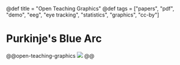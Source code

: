 @def title = "Open Teaching Graphics"
@def tags = ["papers", "pdf", "demo", "eeg", "eye tracking", "statistics", "graphics", "cc-by"]

# Purkinje's Blue Arc

@@open-teaching-graphics
[![](/assets/teaching-resources/open-teaching-graphics/purkinje's_blue_arc'.png)](/assets/teaching-resources/open-teaching-graphics/pdf/purkinje's_blue_arc.pdf)
@@


